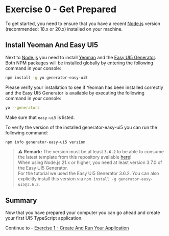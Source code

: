 # Exercise 0 - Get Prepared

To get started, you need to ensure that you have a recent [Node.js](https://nodejs.org/de/download) version (recommended: 18.x or 20.x) installed on your machine.

## Install Yeoman And Easy UI5

Next to [Node.js](https://nodejs.org/de/download) you need to install [Yeoman](https://yeoman.io/) and the [Easy UI5 Generator](https://github.com/SAP/generator-easy-ui5). Both NPM packages will be installed globally by entering the following command in your console:

```sh
npm install -g yo generator-easy-ui5
```

Please verify your installation to see if Yeoman has been installed correctly and the Easy UI5 Generator is available by executing the following command in your console:

```sh
yo --generators
```

Make sure that `easy-ui5` is listed.

To verify the version of the installed generator-easy-ui5 you can run the following command:

```sh
npm info generator-easy-ui5 version
```

> :warning: **Remark:** The version must be at least **```3.6.2```** to be able to consume the latest template from this repository available [here](https://github.com/SAP-samples/ui5-typescript-tutorial/tree/main/generator)!<br>
> When using Node.js 21.x or higher, you need at least version 3.7.0 of the Easy UI5 Generator.<br>
> For the tutorial we used the Easy UI5 Generator 3.6.2. You can also explicitly install this version via `npm install -g generator-easy-ui5@3.6.2`.

## Summary

Now that you have prepared your computer you can go ahead and create your first UI5 TypeScript application.

Continue to - [Exercise 1 - Create And Run Your Application](../ex1/README.md)
